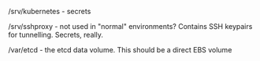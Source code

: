 /srv/kubernetes  - secrets

/srv/sshproxy - not used in "normal" environments?  Contains SSH keypairs for tunnelling.  Secrets, really.

/var/etcd - the etcd data volume.  This should be a direct EBS volume